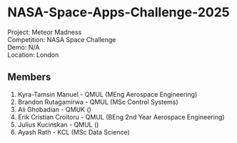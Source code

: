# NASA-Space-Apps-Challenge-2025

Project: Meteor Madness  
Competition: NASA Space Challenge  
Demo: N/A  
Location: London  

## Members

1. Kyra-Tamsin Manuel - QMUL (MEng Aerospace Engineering)
2. Brandon Rutagamirwa - QMUL (MSc Control Systems)
3. Ali Ghobadian - QMUK ()
4. Erik Cristian Croitoru - QMUL (BEng 2nd Year Aerospace Engineering)
5. Julius Kucinskan - QMUL ()
6. Ayash Rath - KCL (MSc Data Science)
